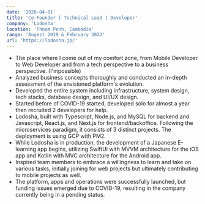 ```yaml
---
date: '2020-04-01'
title: 'Co-Founder | Technical Lead | Developer'
company: 'Lodosha'
location: 'Phnom Penh, Cambodia'
range: 'Augest 2019 & February 2022'
url: 'https://lodosha.jp/'
---
```


- The place where I come out of my comfort zone, from Mobile Developer to Web Developer and from a tech perspective to a business perspective. (I'mpossible)
- Analyzed business concepts thoroughly and conducted an in-depth assessment of the envisioned platform's evolution.
- Developed the entire system including infrastructure, system design, tech stacks, database design, and UI/UX design.
- Started before of COVID-19 started, developed solo for almost a year then recruited 2 developers for help. 
- Lodosha, built with Typescript, Node.js, and MySQL for backend and Javascript, React.js, and Next.js for frontend/backoffice. Following the microservices paradigm, it consists of 3 distinct projects. The deployment is using GCP with PM2.
- While Lodosha is in production, the development of a Japanese E-learning app begins, utilizing SwiftUI with MVVM architecture for the iOS app and Kotlin with MVC architecture for the Android app.
- Inspired team members to embrace a willingness to learn and take on various tasks, initially joining for web projects but ultimately contributing to mobile projects as well.
- The platform, apps and operations were successfully launched, but funding issues emerged due to COVID-19, resulting in the company currently being in a pending status.
